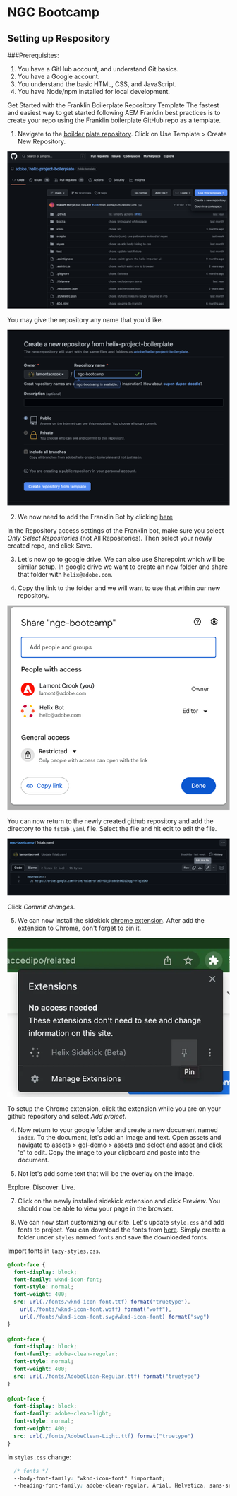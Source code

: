 # NGC Bootcamp

## Setting up Respository

###Prerequisites:

1. You have a GitHub account, and understand Git basics.
2. You have a Google account.
3. You understand the basic HTML, CSS, and JavaScript.
4. You have Node/npm installed for local development.

Get Started with the Franklin Boilerplate Repository Template
The fastest and easiest way to get started following AEM Franklin best practices is to create your repo using the Franklin boilerplate GitHub repo as a template.

1. Navigate to the [boilder plate repository](https://github.com/adobe/helix-project-boilerplate).  Click on Use Template > Create New Repository.

![use-template](./assets/use-template.png)

You may give the repository any name that you'd like.

![create-template](./assets/create-repository.png)

2.  We now need to add the Franklin Bot by clicking [here](https://github.com/apps/helix-bot/installations/new)

In the Repository access settings of the Franklin bot, make sure you select *Only Select Repositories* (not All Repositories). Then select your newly created repo, and click Save.

3. Let's now go to google drive.  We can also use Sharepoint which will be similar setup.  In google drive we want to create an new folder and share that folder with `helix@adobe.com`.

4. Copy the link to the folder and we will want to use that within our new repository. 

![share-drive](./assets/share-drive.png)

You can now return to the newly created github repository and add the directory to the `fstab.yaml` file.  Select the file and hit edit to edit the file.

![fstab-update](./assets/fstab-update.png)

Click *Commit changes*.

5. We can now install the sidekick [chrome extension](https://chrome.google.com/webstore/detail/helix-sidekick-beta/ccfggkjabjahcjoljmgmklhpaccedipo).  After add the extension to Chrome, don't forget to pin it.

![pin-it](./assets/pin-extension.webp)

To setup the Chrome extension, click the extension while you are on your github repository and select *Add project*.

4. Now return to your google folder and create a new document named `index`.  To the document, let's add an image and text.  Open assets and navigate to assets > gql-demo > assets and select and asset and click 'e' to edit. Copy the image to your clipboard and paste into the document.

5. Not let's add some text that will be the overlay on the image.

Explore. Discover. Live.

7. Click on the newly installed sidekick extension and click *Preview*.  You should now be able to view your page in the browser.

6. We can now start customizing our site. Let's update `style.css` and add fonts to project.  You can download the fonts from [here](https://github.com/lamontacrook/ngc-bootcamp/tree/lesson-1/styles/fonts).  Simply create a folder under `styles` named `fonts` and save the downloaded fonts.

Import fonts in `lazy-styles.css`.

```css
@font-face {
  font-display: block;
  font-family: wknd-icon-font;
  font-style: normal;
  font-weight: 400;
  src: url(./fonts/wknd-icon-font.ttf) format("truetype"), 
    url(./fonts/wknd-icon-font.woff) format("woff"), 
    url(./fonts/wknd-icon-font.svg#wknd-icon-font) format("svg")
}

@font-face {
  font-display: block;
  font-family: adobe-clean-regular;
  font-style: normal;
  font-weight: 400;
  src: url(./fonts/AdobeClean-Regular.ttf) format("truetype")
}

@font-face {
  font-display: block;
  font-family: adobe-clean-light;
  font-style: normal;
  font-weight: 400;
  src: url(./fonts/AdobeClean-Light.ttf) format("truetype")
}

```

In `styles.css` change:

```css
  /* fonts */
  --body-font-family: "wknd-icon-font" !important;
  --heading-font-family: adobe-clean-regular, Arial, Helvetica, sans-serif;
```
